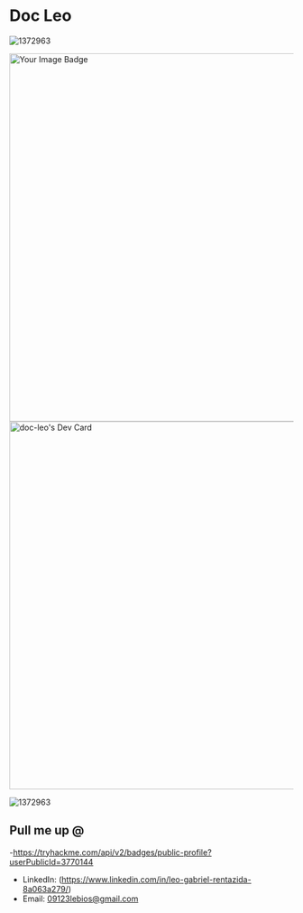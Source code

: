 # Doc Leo


![1372963](https://www.codewars.com/users/Doc-Leo/badges/large )

<img src="https://tryhackme-badges.s3.amazonaws.com/leo.rentazida.png" alt="Your Image Badge" width="652" />
<a href="https://app.daily.dev/dcleo"><img src="https://api.daily.dev/devcards/v2/RKuZ3mFuz6ACy9y5VPLZi.png?type=wide&r=o4v" width="652" alt="doc-leo's Dev Card"/></a>

![1372963](https://github.com/user-attachments/assets/240330f1-031c-4622-99c7-e1d40f69d892)




## Pull me up @
-https://tryhackme.com/api/v2/badges/public-profile?userPublicId=3770144
- LinkedIn: (https://www.linkedin.com/in/leo-gabriel-rentazida-8a063a279/)
- Email: 09123lebios@gmail.com
